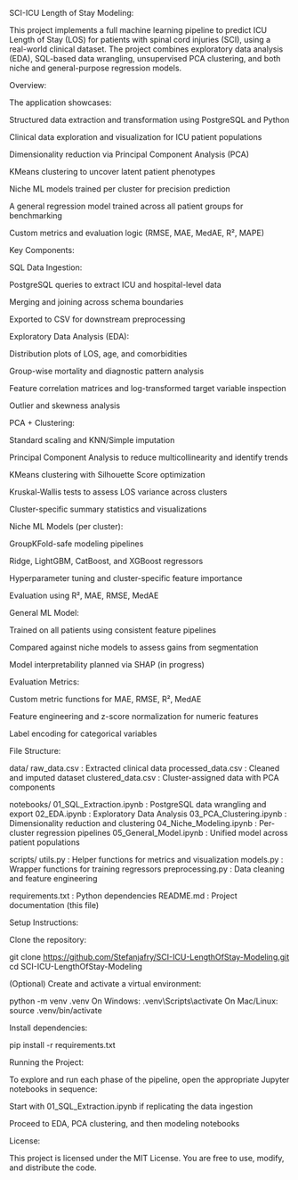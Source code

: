 SCI-ICU Length of Stay Modeling:

This project implements a full machine learning pipeline to predict ICU Length of Stay (LOS) for patients with spinal cord injuries (SCI), using a real-world clinical dataset. The project combines exploratory data analysis (EDA), SQL-based data wrangling, unsupervised PCA clustering, and both niche and general-purpose regression models.

Overview:

The application showcases:

Structured data extraction and transformation using PostgreSQL and Python

Clinical data exploration and visualization for ICU patient populations

Dimensionality reduction via Principal Component Analysis (PCA)

KMeans clustering to uncover latent patient phenotypes

Niche ML models trained per cluster for precision prediction

A general regression model trained across all patient groups for benchmarking

Custom metrics and evaluation logic (RMSE, MAE, MedAE, R², MAPE)

Key Components:

SQL Data Ingestion:

PostgreSQL queries to extract ICU and hospital-level data

Merging and joining across schema boundaries

Exported to CSV for downstream preprocessing

Exploratory Data Analysis (EDA):

Distribution plots of LOS, age, and comorbidities

Group-wise mortality and diagnostic pattern analysis

Feature correlation matrices and log-transformed target variable inspection

Outlier and skewness analysis

PCA + Clustering:

Standard scaling and KNN/Simple imputation

Principal Component Analysis to reduce multicollinearity and identify trends

KMeans clustering with Silhouette Score optimization

Kruskal-Wallis tests to assess LOS variance across clusters

Cluster-specific summary statistics and visualizations

Niche ML Models (per cluster):

GroupKFold-safe modeling pipelines

Ridge, LightGBM, CatBoost, and XGBoost regressors

Hyperparameter tuning and cluster-specific feature importance

Evaluation using R², MAE, RMSE, MedAE

General ML Model:

Trained on all patients using consistent feature pipelines

Compared against niche models to assess gains from segmentation

Model interpretability planned via SHAP (in progress)

Evaluation Metrics:

Custom metric functions for MAE, RMSE, R², MedAE

Feature engineering and z-score normalization for numeric features

Label encoding for categorical variables

File Structure:

data/
raw_data.csv : Extracted clinical data
processed_data.csv : Cleaned and imputed dataset
clustered_data.csv : Cluster-assigned data with PCA components

notebooks/
01_SQL_Extraction.ipynb : PostgreSQL data wrangling and export
02_EDA.ipynb : Exploratory Data Analysis
03_PCA_Clustering.ipynb : Dimensionality reduction and clustering
04_Niche_Modeling.ipynb : Per-cluster regression pipelines
05_General_Model.ipynb : Unified model across patient populations

scripts/
utils.py : Helper functions for metrics and visualization
models.py : Wrapper functions for training regressors
preprocessing.py : Data cleaning and feature engineering

requirements.txt : Python dependencies
README.md : Project documentation (this file)

Setup Instructions:

Clone the repository:

git clone https://github.com/Stefanjafry/SCI-ICU-LengthOfStay-Modeling.git
cd SCI-ICU-LengthOfStay-Modeling

(Optional) Create and activate a virtual environment:

python -m venv .venv
On Windows: .venv\Scripts\activate
On Mac/Linux: source .venv/bin/activate

Install dependencies:

pip install -r requirements.txt

Running the Project:

To explore and run each phase of the pipeline, open the appropriate Jupyter notebooks in sequence:

Start with 01_SQL_Extraction.ipynb if replicating the data ingestion

Proceed to EDA, PCA clustering, and then modeling notebooks

License:

This project is licensed under the MIT License. You are free to use, modify, and distribute the code.
